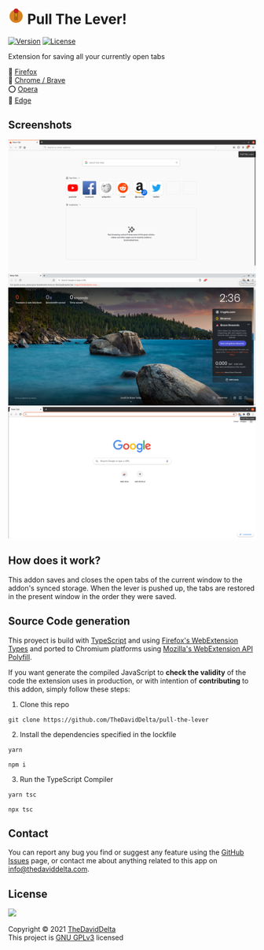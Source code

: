 
# <img src="img/button_save_128.png" width="32"> Pull The Lever!

[![Version](https://img.shields.io/github/manifest-json/v/TheDavidDelta/pull-the-lever)](https://addons.mozilla.org/firefox/addon/pull-the-lever/)
[![License](https://img.shields.io/github/license/TheDavidDelta/pull-the-lever)](./LICENSE)

Extension for saving all your currently open tabs

🦊 [Firefox](https://addons.mozilla.org/firefox/addon/pull-the-lever/)  
🦁 [Chrome / Brave](https://chrome.google.com/webstore/detail/pull-the-lever/iiloaibmoaboglhleplfgjdnmlglhgeg)  
⭕ [Opera](https://addons.opera.com/extensions/details/pull-the-lever/)  
🌊 [Edge](https://microsoftedge.microsoft.com/addons/detail/mdgpnkggehcfobgefmgndeamagbhlpfn)  


## Screenshots

![Firefox](img/screenshot_firefox.png)
![Brave](img/screenshot_brave.png)
![Chrome](img/screenshot_chrome.png)


## How does it work?

This addon saves and closes the open tabs of the current window to the addon's synced storage. When the lever is pushed up, the tabs are restored in the present window in the order they were saved.


## Source Code generation

This proyect is build with [TypeScript](https://www.typescriptlang.org/) and using [Firefox's WebExtension Types](https://www.npmjs.com/package/@types/firefox-webext-browser) and ported to Chromium platforms using [Mozilla's WebExtension API Polyfill](https://www.npmjs.com/package/webextension-polyfill).

If you want generate the compiled JavaScript to **check the validity** of the code the extension uses in production, or with intention of **contributing** to this addon, simply follow these steps:

1. Clone this repo
```
git clone https://github.com/TheDavidDelta/pull-the-lever
```
2. Install the dependencies specified in the lockfile
```
yarn
```
```
npm i
```
3. Run the TypeScript Compiler
```
yarn tsc
```
```
npx tsc
```


## Contact

You can report any bug you find or suggest any feature using the [GitHub Issues](https://github.com/TheDavidDelta/pull-the-lever/issues) page, or contact me about anything related to this app on info@thedaviddelta.com.


## License

[![](https://www.gnu.org/graphics/gplv3-with-text-136x68.png)](https://www.gnu.org/licenses/gpl-3.0.html)

Copyright © 2021 [TheDavidDelta](https://github.com/TheDavidDelta)  
This project is [GNU GPLv3](./LICENSE) licensed
